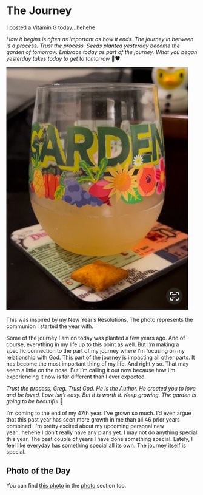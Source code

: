 # The Journey

I posted a Vitamin G today...hehehe

*How it begins is often as important as how it ends. The journey in between is a process. Trust the process. Seeds planted yesterday become the garden of tomorrow. Embrace today as part of the journey.  What you began yesterday takes today to get to tomorrow* 🤗❤️

![Communion](./media/IMG_6212.jpeg)

This was inspired by my New Year’s Resolutions. The photo represents the communion I started the year with.

Some of the journey I am on today was planted a few years ago. And of course, everything in my life up to this point as well. But I’m making a specific connection to the part of my journey where I’m focusing on my relationship with God. This part of the journey is impacting all other parts. It has become the most important thing of my life. And rightly so. That may seem a little on the nose. But I’m calling it out now because how I’m experiencing it now is far different than I ever expected.

*Trust the process, Greg. Trust God. He is the Author. He created you to love and be loved. Love isn’t easy. But it is worth it. Keep growing. The garden is going to be beautiful* 🤩 

I’m coming to the end of my 47th year. I’ve grown so much. I’d even argue that this past year has seen more growth in me than all 46 prior years combined. I'm pretty excited about my upcoming personal new year...hehehe I don't really have any plans yet. I may not do anything special this year. The past couple of years I have done something special. Lately, I feel like everyday has something special all its own. The journey itself is special.

## Photo of the Day

<!--@include: @/photos/photo-a-day/2025/02/17.md{3,}-->

You can find [this photo](/photos/photo-a-day/2025/02/17) in the [photo](/photos/) section too.